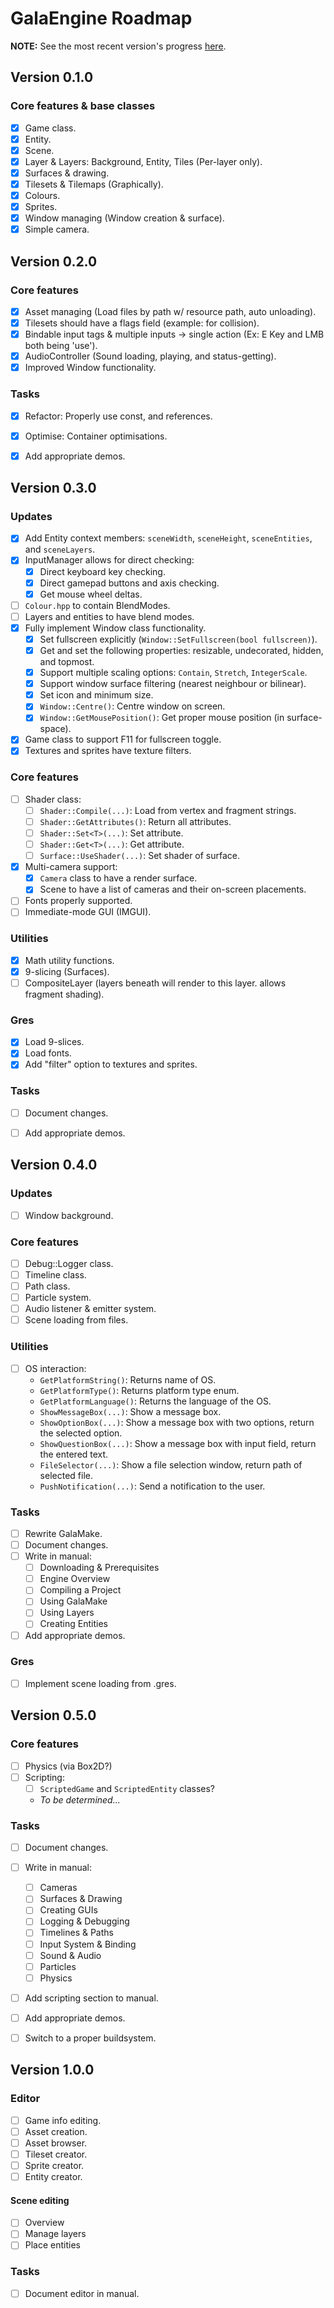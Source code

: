 # GalaEngine Roadmap
**NOTE:** See the most recent version's progress [here](#version-030).

## Version 0.1.0
### Core features & base classes
- [x] Game class.
- [x] Entity.
- [x] Scene.
- [x] Layer & Layers: Background, Entity, Tiles (Per-layer only).
- [x] Surfaces & drawing.
- [x] Tilesets & Tilemaps (Graphically).
- [x] Colours.
- [x] Sprites.
- [x] Window managing (Window creation & surface).
- [x] Simple camera.
			
## Version 0.2.0
### Core features
- [x] Asset managing (Load files by path w/ resource path, auto unloading).
- [x] Tilesets should have a flags field (example: for collision).
- [x] Bindable input tags & multiple inputs -> single action (Ex: E Key and LMB both being 'use').
- [x] AudioController (Sound loading, playing, and status-getting).
- [x] Improved Window functionality.

### Tasks
- [x] Refactor: Properly use const, and references.
- [x] Optimise: Container optimisations.
- [x] Add appropriate demos.


## Version 0.3.0
### Updates
- [x] Add Entity context members: `sceneWidth`, `sceneHeight`, `sceneEntities`, and `sceneLayers`.
- [x] InputManager allows for direct checking:
  - [x] Direct keyboard key checking.
  - [x] Direct gamepad buttons and axis checking.
  - [x] Get mouse wheel deltas.
- [ ] `Colour.hpp` to contain BlendModes.
- [ ] Layers and entities to have blend modes.
- [x] Fully implement Window class functionality.
  - [x] Set fullscreen explicitly (`Window::SetFullscreen(bool fullscreen)`).
  - [x] Get and set the following properties: resizable, undecorated, hidden, and topmost.
  - [x] Support multiple scaling options: `Contain`, `Stretch`, `IntegerScale`.
  - [x] Support window surface filtering (nearest neighbour or bilinear).
  - [x] Set icon and minimum size.
  - [x] ``Window::Centre()``: Centre window on screen.
  - [x] ``Window::GetMousePosition()``: Get proper mouse position (in surface-space).
- [x] Game class to support F11 for fullscreen toggle.
- [x] Textures and sprites have texture filters.

### Core features
- [ ] Shader class:
  - [ ] ``Shader::Compile(...)``: Load from vertex and fragment strings.
  - [ ] ``Shader::GetAttributes()``: Return all attributes.
  - [ ] ``Shader::Set<T>(...)``: Set attribute.
  - [ ] ``Shader::Get<T>(...)``: Get attribute.
  - [ ] ``Surface::UseShader(...)``: Set shader of surface.
- [x] Multi-camera support:
  - [x] `Camera` class to have a render surface.
  - [x] Scene to have a list of cameras and their on-screen placements.
- [ ] Fonts properly supported.
- [ ] Immediate-mode GUI (IMGUI).

### Utilities
- [x] Math utility functions. 
- [x] 9-slicing (Surfaces).
- [ ] CompositeLayer (layers beneath will render to this layer. allows fragment shading).

### Gres
- [x] Load 9-slices.
- [x] Load fonts.
- [x] Add "filter" option to textures and sprites.

### Tasks
- [ ] Document changes.
- [ ] Add appropriate demos.


## Version 0.4.0
### Updates
- [ ] Window background.

### Core features
- [ ] Debug::Logger class.
- [ ] Timeline class.
- [ ] Path class.
- [ ] Particle system.
- [ ] Audio listener & emitter system.
- [ ] Scene loading from files.

### Utilities
- [ ] OS interaction:
  - `GetPlatformString()`: Returns name of OS.
  - `GetPlatformType()`: Returns platform type enum.
  - `GetPlatformLanguage()`: Returns the language of the OS.
  - `ShowMessageBox(...)`: Show a message box.
  - `ShowOptionBox(...)`: Show a message box with two options, return the selected option.
  - `ShowQuestionBox(...)`: Show a message box with input field, return the entered text.
  - `FileSelector(...)`: Show a file selection window, return path of selected file.
  - `PushNotification(...)`: Send a notification to the user.
  
### Tasks
- [ ] Rewrite GalaMake.
- [ ] Document changes.
- [ ] Write in manual:
  - [ ] Downloading & Prerequisites
  - [ ] Engine Overview
  - [ ] Compiling a Project
  - [ ] Using GalaMake
  - [ ] Using Layers
  - [ ] Creating Entities
- [ ] Add appropriate demos.

### Gres
- [ ] Implement scene loading from .gres.


## Version 0.5.0
### Core features
- [ ] Physics (via Box2D?)
- [ ] Scripting:
  - [ ] ``ScriptedGame`` and ``ScriptedEntity`` classes?
  - *To be determined...*

### Tasks
- [ ] Document changes.
- [ ] Write in manual:
  - [ ] Cameras
  - [ ] Surfaces & Drawing
  - [ ] Creating GUIs
  - [ ] Logging & Debugging
  - [ ] Timelines & Paths
  - [ ] Input System & Binding
  - [ ] Sound & Audio
  - [ ] Particles
  - [ ] Physics
- [ ] Add scripting section to manual.
- [ ] Add appropriate demos.
- [ ] Switch to a proper buildsystem.


## Version 1.0.0
### Editor
- [ ] Game info editing.
- [ ] Asset creation.
- [ ] Asset browser.
- [ ] Tileset creator.
- [ ] Sprite creator.
- [ ] Entity creator.

#### Scene editing
- [ ] Overview
- [ ] Manage layers
- [ ] Place entities

### Tasks
- [ ] Document editor in manual.
